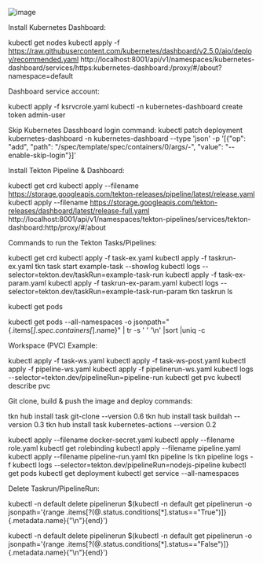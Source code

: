 ![image](https://github.com/kubectl9/tekton-nodejs-app/assets/162479110/5c4d99ca-75ea-4896-8e21-af1d4c77a390)

Install Kubernetes Dashboard:

kubectl get nodes
kubectl apply -f https://raw.githubusercontent.com/kubernetes/dashboard/v2.5.0/aio/deploy/recommended.yaml
http://localhost:8001/api/v1/namespaces/kubernetes-dashboard/services/https:kubernetes-dashboard:/proxy/#/about?namespace=default

Dashboard service account:

kubectl apply -f ksrvcrole.yaml
kubectl -n kubernetes-dashboard create token admin-user


Skip Kubernetes Dasshboard login command:
kubectl patch deployment kubernetes-dashboard -n kubernetes-dashboard --type 'json' -p '[{"op": "add", "path": "/spec/template/spec/containers/0/args/-", "value": "--enable-skip-login"}]'


Install Tekton Pipeline & Dashboard:

kubectl get crd
kubectl apply --filename https://storage.googleapis.com/tekton-releases/pipeline/latest/release.yaml
kubectl apply --filename https://storage.googleapis.com/tekton-releases/dashboard/latest/release-full.yaml
http://localhost:8001/api/v1/namespaces/tekton-pipelines/services/tekton-dashboard:http/proxy/#/about


Commands to run the Tekton Tasks/Pipelines:

kubectl get crd
kubectl apply -f task-ex.yaml
kubectl apply -f taskrun-ex.yaml
tkn task start example-task --showlog
kubectl logs --selector=tekton.dev/taskRun=example-task-run
kubectl apply -f task-ex-param.yaml
kubectl apply -f taskrun-ex-param.yaml
kubectl logs --selector=tekton.dev/taskRun=example-task-run-param
tkn taskrun ls


kubectl get pods

kubectl get pods --all-namespaces -o jsonpath="{.items[*].spec.containers[*].name}" | tr -s ' ' '\n' |sort |uniq -c

Workspace (PVC) Example:

kubectl apply -f task-ws.yaml
kubectl apply -f task-ws-post.yaml
kubectl apply -f pipeline-ws.yaml
kubectl apply -f pipelinerun-ws.yaml
kubectl logs --selector=tekton.dev/pipelineRun=pipeline-run
kubectl get pvc
kubectl describe pvc



Git clone, build & push the image and deploy commands:

tkn hub install task git-clone --version 0.6
tkn hub install task buildah --version 0.3
tkn hub install task kubernetes-actions --version 0.2


kubectl apply --filename docker-secret.yaml
kubectl apply --filename role.yaml
kubectl get rolebinding
kubectl apply --filename pipeline.yaml
kubectl apply --filename pipeline-run.yaml
tkn pipeline ls
tkn pipeline logs -f
kubectl logs --selector=tekton.dev/pipelineRun=nodejs-pipeline
kubectl get pods
kubectl get deployment
kubectl get service --all-namespaces



Delete Taskrun/PipelineRun:

kubectl -n default delete pipelinerun $(kubectl -n default get pipelinerun -o jsonpath='{range .items[?(@.status.conditions[*].status=="True")]}{.metadata.name}{"\n"}{end}')

kubectl -n default delete pipelinerun $(kubectl -n default get pipelinerun -o jsonpath='{range .items[?(@.status.conditions[*].status=="False")]}{.metadata.name}{"\n"}{end}')

